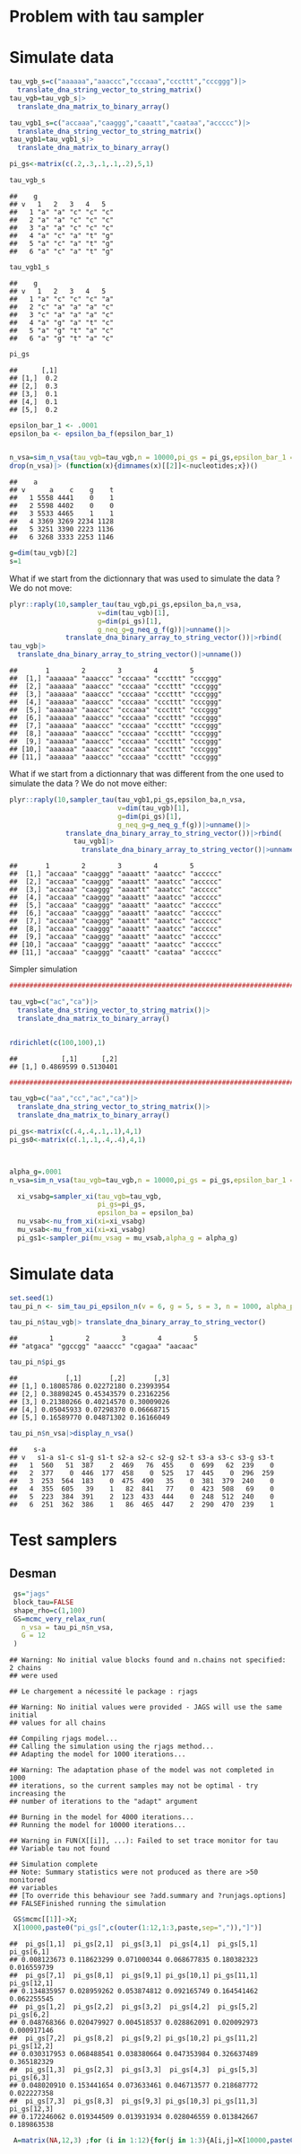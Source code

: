Problem with tau sampler
================

# Simulate data

``` r
tau_vgb_s=c("aaaaaa","aaaccc","cccaaa","cccttt","cccggg")|>
  translate_dna_string_vector_to_string_matrix()
tau_vgb=tau_vgb_s|>
  translate_dna_matrix_to_binary_array()

tau_vgb1_s=c("accaaa","caaggg","caaatt","caataa","accccc")|>
  translate_dna_string_vector_to_string_matrix()
tau_vgb1=tau_vgb1_s|>
  translate_dna_matrix_to_binary_array()

pi_gs<-matrix(c(.2,.3,.1,.1,.2),5,1)

tau_vgb_s
```

    ##    g
    ## v   1   2   3   4   5  
    ##   1 "a" "a" "c" "c" "c"
    ##   2 "a" "a" "c" "c" "c"
    ##   3 "a" "a" "c" "c" "c"
    ##   4 "a" "c" "a" "t" "g"
    ##   5 "a" "c" "a" "t" "g"
    ##   6 "a" "c" "a" "t" "g"

``` r
tau_vgb1_s
```

    ##    g
    ## v   1   2   3   4   5  
    ##   1 "a" "c" "c" "c" "a"
    ##   2 "c" "a" "a" "a" "c"
    ##   3 "c" "a" "a" "a" "c"
    ##   4 "a" "g" "a" "t" "c"
    ##   5 "a" "g" "t" "a" "c"
    ##   6 "a" "g" "t" "a" "c"

``` r
pi_gs
```

    ##      [,1]
    ## [1,]  0.2
    ## [2,]  0.3
    ## [3,]  0.1
    ## [4,]  0.1
    ## [5,]  0.2

``` r
epsilon_bar_1 <- .0001
epsilon_ba <- epsilon_ba_f(epsilon_bar_1)


n_vsa=sim_n_vsa(tau_vgb=tau_vgb,n = 10000,pi_gs = pi_gs,epsilon_bar_1 = epsilon_bar_1)
drop(n_vsa)|> (function(x){dimnames(x)[[2]]<-nucleotides;x})()
```

    ##    a
    ## v      a    c    g    t
    ##   1 5558 4441    0    1
    ##   2 5598 4402    0    0
    ##   3 5533 4465    1    1
    ##   4 3369 3269 2234 1128
    ##   5 3251 3390 2223 1136
    ##   6 3268 3333 2253 1146

``` r
g=dim(tau_vgb)[2]
s=1
```

What if we start from the dictionnary that was used to simulate the data
? We do not move:

``` r
plyr::raply(10,sampler_tau(tau_vgb,pi_gs,epsilon_ba,n_vsa,
                      v=dim(tau_vgb)[1],
                      g=dim(pi_gs)[1],
                      g_neq_g=g_neq_g_f(g))|>unname()|>
              translate_dna_binary_array_to_string_vector())|>rbind(
tau_vgb|>
  translate_dna_binary_array_to_string_vector()|>unname())
```

    ##       1        2        3        4        5       
    ##  [1,] "aaaaaa" "aaaccc" "cccaaa" "cccttt" "cccggg"
    ##  [2,] "aaaaaa" "aaaccc" "cccaaa" "cccttt" "cccggg"
    ##  [3,] "aaaaaa" "aaaccc" "cccaaa" "cccttt" "cccggg"
    ##  [4,] "aaaaaa" "aaaccc" "cccaaa" "cccttt" "cccggg"
    ##  [5,] "aaaaaa" "aaaccc" "cccaaa" "cccttt" "cccggg"
    ##  [6,] "aaaaaa" "aaaccc" "cccaaa" "cccttt" "cccggg"
    ##  [7,] "aaaaaa" "aaaccc" "cccaaa" "cccttt" "cccggg"
    ##  [8,] "aaaaaa" "aaaccc" "cccaaa" "cccttt" "cccggg"
    ##  [9,] "aaaaaa" "aaaccc" "cccaaa" "cccttt" "cccggg"
    ## [10,] "aaaaaa" "aaaccc" "cccaaa" "cccttt" "cccggg"
    ## [11,] "aaaaaa" "aaaccc" "cccaaa" "cccttt" "cccggg"

What if we start from a dictionnary that was different from the one used
to simulate the data ? We do not move either:

``` r
plyr::raply(10,sampler_tau(tau_vgb1,pi_gs,epsilon_ba,n_vsa,
                           v=dim(tau_vgb)[1],
                           g=dim(pi_gs)[1],
                           g_neq_g=g_neq_g_f(g))|>unname()|>
              translate_dna_binary_array_to_string_vector())|>rbind(
                tau_vgb1|>
                  translate_dna_binary_array_to_string_vector()|>unname())
```

    ##       1        2        3        4        5       
    ##  [1,] "accaaa" "caaggg" "aaaatt" "aaatcc" "accccc"
    ##  [2,] "accaaa" "caaggg" "aaaatt" "aaatcc" "accccc"
    ##  [3,] "accaaa" "caaggg" "aaaatt" "aaatcc" "accccc"
    ##  [4,] "accaaa" "caaggg" "aaaatt" "aaatcc" "accccc"
    ##  [5,] "accaaa" "caaggg" "aaaatt" "aaatcc" "accccc"
    ##  [6,] "accaaa" "caaggg" "aaaatt" "aaatcc" "accccc"
    ##  [7,] "accaaa" "caaggg" "aaaatt" "aaatcc" "accccc"
    ##  [8,] "accaaa" "caaggg" "aaaatt" "aaatcc" "accccc"
    ##  [9,] "accaaa" "caaggg" "aaaatt" "aaatcc" "accccc"
    ## [10,] "accaaa" "caaggg" "aaaatt" "aaatcc" "accccc"
    ## [11,] "accaaa" "caaggg" "caaatt" "caataa" "accccc"

Simpler simulation

``` r
#################################################################################

tau_vgb=c("ac","ca")|>
  translate_dna_string_vector_to_string_matrix()|>
  translate_dna_matrix_to_binary_array()


rdirichlet(c(100,100),1)
```

    ##           [,1]      [,2]
    ## [1,] 0.4869599 0.5130401

``` r
#################################################################################

tau_vgb=c("aa","cc","ac","ca")|>
  translate_dna_string_vector_to_string_matrix()|>
  translate_dna_matrix_to_binary_array()

pi_gs<-matrix(c(.4,.4,.1,.1),4,1)
pi_gs0<-matrix(c(.1,.1,.4,.4),4,1)



alpha_g=.0001
n_vsa=sim_n_vsa(tau_vgb=tau_vgb,n = 10000,pi_gs = pi_gs,epsilon_bar_1 = .0001)

  xi_vsabg=sampler_xi(tau_vgb=tau_vgb,
                      pi_gs=pi_gs,
                      epsilon_ba = epsilon_ba)
  nu_vsab<-nu_from_xi(xi=xi_vsabg)
  mu_vsab<-mu_from_xi(xi=xi_vsabg)
  pi_gs1<-sampler_pi(mu_vsag = mu_vsab,alpha_g = alpha_g)
```

# Simulate data

``` r
set.seed(1)
tau_pi_n <- sim_tau_pi_epsilon_n(v = 6, g = 5, s = 3, n = 1000, alpha_pi = 1)

tau_pi_n$tau_vgb|> translate_dna_binary_array_to_string_vector()
```

    ##        1        2        3        4        5 
    ## "atgaca" "ggccgg" "aaaccc" "cgagaa" "aacaac"

``` r
tau_pi_n$pi_gs
```

    ##            [,1]       [,2]       [,3]
    ## [1,] 0.18085786 0.02272180 0.23993954
    ## [2,] 0.38898245 0.45343579 0.23162256
    ## [3,] 0.21380266 0.40214570 0.30009026
    ## [4,] 0.05045933 0.07298370 0.06668715
    ## [5,] 0.16589770 0.04871302 0.16166049

``` r
tau_pi_n$n_vsa|>display_n_vsa()
```

    ##    s-a
    ## v   s1-a s1-c s1-g s1-t s2-a s2-c s2-g s2-t s3-a s3-c s3-g s3-t
    ##   1  560   51  387    2  469   76  455    0  699   62  239    0
    ##   2  377    0  446  177  458    0  525   17  445    0  296  259
    ##   3  253  564  183    0  475  490   35    0  381  379  240    0
    ##   4  355  605   39    1   82  841   77    0  423  508   69    0
    ##   5  223  384  391    2  123  433  444    0  248  512  240    0
    ##   6  251  362  386    1   86  465  447    2  290  470  239    1

# Test samplers

## Desman

``` r
 gs="jags"
 block_tau=FALSE
 shape_rho=c(1,100)
 GS=mcmc_very_relax_run(
   n_vsa = tau_pi_n$n_vsa,
   G = 12
 )
```

    ## Warning: No initial value blocks found and n.chains not specified: 2 chains
    ## were used

    ## Le chargement a nécessité le package : rjags

    ## Warning: No initial values were provided - JAGS will use the same initial
    ## values for all chains

    ## Compiling rjags model...
    ## Calling the simulation using the rjags method...
    ## Adapting the model for 1000 iterations...

    ## Warning: The adaptation phase of the model was not completed in 1000
    ## iterations, so the current samples may not be optimal - try increasing the
    ## number of iterations to the "adapt" argument

    ## Burning in the model for 4000 iterations...
    ## Running the model for 10000 iterations...

    ## Warning in FUN(X[[i]], ...): Failed to set trace monitor for tau
    ## Variable tau not found

    ## Simulation complete
    ## Note: Summary statistics were not produced as there are >50 monitored
    ## variables
    ## [To override this behaviour see ?add.summary and ?runjags.options]
    ## FALSEFinished running the simulation

``` r
 GS$mcmc[[1]]->X;
 X[10000,paste0("pi_gs[",c(outer(1:12,1:3,paste,sep=",")),"]")]
```

    ##  pi_gs[1,1]  pi_gs[2,1]  pi_gs[3,1]  pi_gs[4,1]  pi_gs[5,1]  pi_gs[6,1] 
    ## 0.008123673 0.118623299 0.071000344 0.068677835 0.180382323 0.016559739 
    ##  pi_gs[7,1]  pi_gs[8,1]  pi_gs[9,1] pi_gs[10,1] pi_gs[11,1] pi_gs[12,1] 
    ## 0.134835957 0.028959262 0.053874812 0.092165749 0.164541462 0.062255545 
    ##  pi_gs[1,2]  pi_gs[2,2]  pi_gs[3,2]  pi_gs[4,2]  pi_gs[5,2]  pi_gs[6,2] 
    ## 0.048768366 0.020479927 0.004518537 0.028862091 0.020092973 0.000917146 
    ##  pi_gs[7,2]  pi_gs[8,2]  pi_gs[9,2] pi_gs[10,2] pi_gs[11,2] pi_gs[12,2] 
    ## 0.030317953 0.068488541 0.038380664 0.047353984 0.326637489 0.365182329 
    ##  pi_gs[1,3]  pi_gs[2,3]  pi_gs[3,3]  pi_gs[4,3]  pi_gs[5,3]  pi_gs[6,3] 
    ## 0.048020910 0.153441654 0.073633461 0.046713577 0.218687772 0.022227358 
    ##  pi_gs[7,3]  pi_gs[8,3]  pi_gs[9,3] pi_gs[10,3] pi_gs[11,3] pi_gs[12,3] 
    ## 0.172246062 0.019344509 0.013931934 0.028046559 0.013842667 0.189863538

``` r
 A=matrix(NA,12,3) ;for (i in 1:12){for(j in 1:3){A[i,j]=X[10000,paste0("pi_gs[",i,",",j,"]")]}}
```
